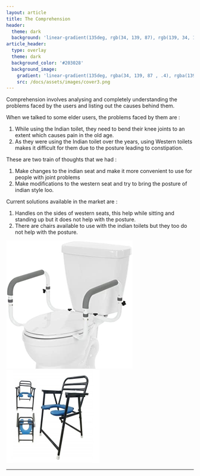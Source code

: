 ```yaml
---
layout: article
title: The Comprehension
header:
  theme: dark
  background: 'linear-gradient(135deg, rgb(34, 139, 87), rgb(139, 34, 139))'
article_header:
  type: overlay
  theme: dark
  background_color: '#203028'
  background_image:
    gradient: 'linear-gradient(135deg, rgba(34, 139, 87 , .4), rgba(139, 34, 139, .4))'
    src: /docs/assets/images/cover3.png
---
```


Comprehension involves analysing and completely understanding the problems faced by the users and listing out the causes behind them.

When we talked to some elder users, the problems faced by them are :
1. While using the Indian toilet, they need to bend their knee joints to an extent which causes pain in the old age.
2. As they were using the Indian toilet over the years, using Western toilets makes it difficult for them due to the posture leading to constipation.

These are two train of thoughts that we had :
1. Make changes to the indian seat and make it more convenient to use for people with joint problems
2. Make modifications to the western seat and try to bring the posture of indian style loo.

Current solutions available in the market are :
1. Handles on the sides of western seats, this help while sitting and standing up but it does not help with the posture.
2. There are chairs available to use with the indian toilets but they too do not help with the posture.

<img class="image image--lg" src="https://github.com/AayushKadam/Design-and-Innovation/blob/master/docs/assets/images/image1.png?raw=1"/>   <img class="image image--lg" src="https://github.com/AayushKadam/Design-and-Innovation/blob/master/docs/assets/images/image2.png?raw=1"/>

<!--more-->

---



